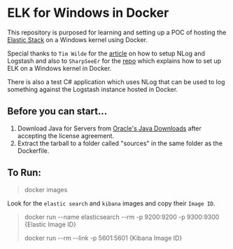 # ELK for Windows in Docker

This repository is purposed for learning and setting up a POC of hosting the [Elastic Stack](https://www.elastic.co/products) on a Windows kernel using Docker.

Special thanks to `Tim Wilde` for the [article](https://www.honeycomb.io/blog/2018/01/simple-structured-logging-with-nlog/) on how to setup NLog and Logstash and also to `SharpSeeEr` for the [repo](https://github.com/SharpSeeEr/Dockerfiles) which explains how to set up ELK on a Windows kernel in Docker.

There is also a test C# application which uses NLog that can be used to log something against the Logstash instance hosted in Docker.

## Before you can start...

1. Download Java for Servers from [Oracle's Java Downloads](http://www.oracle.com/technetwork/java/javase/downloads/server-jre8-downloads-2133154.html) after accepting the license agreement.
2. Extract the tarball to a folder called "sources" in the same folder as the Dockerfile.


## To Run:

> docker images

Look for the `elastic search` and `kibana` images and copy their `Image ID`.

> docker run --name elasticsearch --rm -p 9200:9200 -p 9300:9300 {Elastic Image ID}
>
> docker run --rm --link <Elastic Image ID> -p 5601:5601 {Kibana Image ID}
